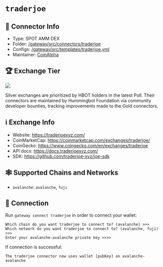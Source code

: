 # `traderjoe`

## 📁 Connector Info

* Type: SPOT AMM DEX
* Folder: [/gateway/src/connectors/traderjoe](https://github.com/hummingbot/gateway/tree/main/src/connectors/traderjoe)
* Configs: [/gateway/src/templates/traderjoe.yml](https://github.com/hummingbot/gateway/tree/main/src/templates/traderjoe.yml)
* Maintainer: [CoinAlpha](https://coinalpha.com)

## 🏆 Exchange Tier

![](https://img.shields.io/static/v1?label=Hummingbot&message=SILVER&color=white)

Silver exchanges are prioritized by HBOT holders in the latest Poll. Their connectors are maintained by Hummingbot Foundation via community developer bounties, tracking improvements made to the Gold connectors.

## ℹ️ Exchange Info

* Website: <https://traderjoexyz.com/>
* CoinMarketCap: <https://coinmarketcap.com/exchanges/traderjoe/>
* CoinGecko: <https://www.coingecko.com/en/exchanges/traderjoe>
* API docs: <https://docs.traderjoexyz.com/>
* SDK: <https://github.com/traderjoe-xyz/joe-sdk>

## 🕸️ Supported Chains and Networks

* `avalanche`: `avalanche`, `fuji`

## 🔑 Connection

Run `gateway connect traderjoe` in order to connect your wallet:

```
Which chain do you want traderjoe to connect to? (avalanche) >>>
Which network do you want traderjoe to connect to? (avalanche, fuji) >>>
Enter your avalanche-avalanche private key >>>>
```

If connection is successful:

```
The traderjoe connector now uses wallet [pubKey] on avalanche-avalanche
```